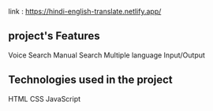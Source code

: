 

  link : https://hindi-english-translate.netlify.app/
  
<h2>project's Features</h2>

  Voice Search
   Manual Search
   Multiple language Input/Output

  
  
<h2>Technologies used in the project</h2>



  HTML
   CSS
  JavaScript
